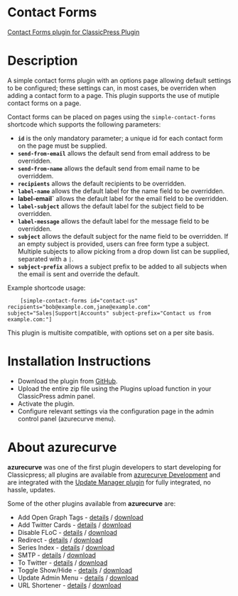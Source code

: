 # Contact Forms
[Contact Forms plugin for ClassicPress Plugin](https://development.azurecurve.co.uk/classicpress-plugins/contact-forms/)

# Description

A simple contact forms plugin with an options page allowing default settings to be configured; these settings can, in most cases, be overriden when adding a contact form to a page. This plugin supports the use of mutiple contact forms on a page.

Contact forms can be placed on pages using the `simple-contact-forms` shortcode which supports the following parameters:
 * **`id`** is the only mandatory parameter; a unique id for each contact form on the page must be supplied.
 * **`send-from-email`** allows the default send from email address to be overridden.
 * **`send-from-name`** allows the default send from email name to be overriddem.
 * **`recipients`** allows the default recipients to be overridden.
 * **`label-name`** allows the default label for the name field to be overridden.
 * **label-email`** allows the default label for the email field to be overridden.
 * **`label-subject`** allows the default label for the subject field to be overridden.
 * **`label-message`** allows the default label for the message field to be overridden.
 * **`subject`** allows the default subject for the name field to be overridden. If an empty subject is provided, users can free form type a subject. Multiple subjects to allow picking from a drop down list can be supplied, separated with a `|`.
 * **`subject-prefix`** allows a subject prefix to be added to all subjects when the email is sent and override the default.

Example shortcode usage:
```
	[simple-contact-forms id="contact-us" recipients="bob@example.com,jane@example.com" subject="Sales|Support|Accounts" subject-prefix="Contact us from example.com:"]
```
 
This plugin is multisite compatible, with options set on a per site basis.

# Installation Instructions

 * Download the plugin from [GitHub](https://github.com/azurecurve/azrcrv-contact-forms/releases/latest/).
 * Upload the entire zip file using the Plugins upload function in your ClassicPress admin panel.
 * Activate the plugin.
 * Configure relevant settings via the configuration page in the admin control panel (azurecurve menu).

# About azurecurve

**azurecurve** was one of the first plugin developers to start developing for Classicpress; all plugins are available from [azurecurve Development](https://development.azurecurve.co.uk/) and are integrated with the [Update Manager plugin](https://directory.classicpress.net/plugins/update-manager) for fully integrated, no hassle, updates.

Some of the other plugins available from **azurecurve** are:
 * Add Open Graph Tags - [details](https://development.azurecurve.co.uk/classicpress-plugins/add-open-graph-tags/) / [download](https://github.com/azurecurve/azrcrv-add-open-graph-tags/releases/latest/)
 * Add Twitter Cards - [details](https://development.azurecurve.co.uk/classicpress-plugins/add-twitter-cards/) / [download](https://github.com/azurecurve/azrcrv-add-twitter-cards/releases/latest/)
 * Disable FLoC - [details](https://development.azurecurve.co.uk/classicpress-plugins/disaable-floc/) / [download](https://github.com/azurecurve/azrcrv-disaable-floc/releases/latest/)
 * Redirect - [details](https://development.azurecurve.co.uk/classicpress-plugins/redirect/) / [download](https://github.com/azurecurve/azrcrv-redirect/releases/latest/)
 * Series Index - [details](https://development.azurecurve.co.uk/classicpress-plugins/series-index/) / [download](https://github.com/azurecurve/azrcrv-series-index/releases/latest/)
 * SMTP - [details](https://development.azurecurve.co.uk/classicpress-plugins/smtp/) / [download](https://github.com/azurecurve/azrcrv-smtp/releases/latest/)
 * To Twitter - [details](https://development.azurecurve.co.uk/classicpress-plugins/to-twitter/) / [download](https://github.com/azurecurve/azrcrv-to-twitter/releases/latest/)
 * Toggle Show/Hide - [details](https://development.azurecurve.co.uk/classicpress-plugins/toggle-showhide/) / [download](https://github.com/azurecurve/azrcrv-toggle-showhide/releases/latest/)
 * Update Admin Menu - [details](https://development.azurecurve.co.uk/classicpress-plugins/update-admin-menu/) / [download](https://github.com/azurecurve/azrcrv-update-admin-menu/releases/latest/)
 * URL Shortener - [details](https://development.azurecurve.co.uk/classicpress-plugins/url-shortener/) / [download](https://github.com/azurecurve/azrcrv-url-shortener/releases/latest/)
